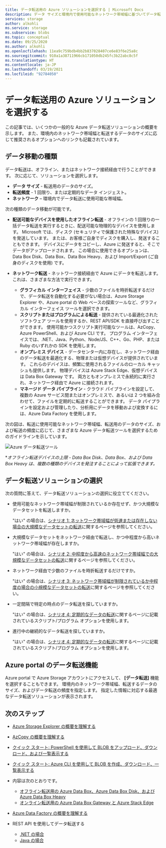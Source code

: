 ```yaml
---
title: データ転送用の Azure ソリューションを選択する | Microsoft Docs
description: データ サイズと環境内で使用可能なネットワーク帯域幅に基づいてデータ転送用の Azure ソリューションを選択する方法について学習します。
services: storage
author: alkohli
ms.service: storage
ms.subservice: blobs
ms.topic: conceptual
ms.date: 09/25/2020
ms.author: alkohli
ms.openlocfilehash: 11ea9c759bdb4bb2b837028407ce6e83f6e25a8c
ms.sourcegitcommit: 910a1a38711966cb171050db245fc3b22abc8c5f
ms.translationtype: HT
ms.contentlocale: ja-JP
ms.lasthandoff: 03/19/2021
ms.locfileid: "92784050"
---
```

# <a name="choose-an-azure-solution-for-data-transfer"></a>データ転送用の Azure ソリューションを選択する

この記事では、いくつかの一般的な Azure データ転送ソリューションの概要を示します。 また、環境内のネットワーク帯域幅と転送するデータのサイズに応じて推奨されるオプションへのリンクも記載されています。

## <a name="types-of-data-movement"></a>データ移動の種類

データ転送は、オフライン、またはネットワーク接続経由で行うことができます。 次に応じて、ソリューションを選択します。

- **データ サイズ** - 転送用のデータのサイズ。
- **転送頻度** - 1 回限り、または定期的なデータ インジェスト。
- **ネットワーク** – 環境内でデータ転送に使用可能な帯域幅。

次の種類のデータ移動が可能です。

- **配送可能なデバイスを使用したオフライン転送** - オフラインの 1 回限りの一括データ転送を実行するときに、配送可能な物理的なデバイスを使用します。 Microsoft では、ディスク (セキュリティで保護された特殊なデバイス) を発送しています。 または、お客様ご自身でディスクを購入し、発送することもできます。 デバイスにデータをコピーし、Azure に発送すると、そこでデータがアップロードされます。  この場合に使用できるオプションは、Data Box Disk、Data Box、Data Box Heavy、および Import/Export (ご自身のディスクを使用) です。

- **ネットワーク転送** - ネットワーク接続経由で Azure にデータを転送します。 これは、さまざまな方法で実行できます。

    - **グラフィカル インターフェイス** - 少数のファイルを時折転送するだけで、データ転送を自動化する必要がない場合は、Azure Storage Explorer や、Azure portal の Web ベースの探索ツールなど、グラフィカル インターフェイス ツールを選択できます。
    - **スクリプトまたはプログラムによる転送** - 提供されている最適化されたソフトウェア ツールを使用するか、REST API/SDK を直接呼び出すことができます。 使用可能かつスクリプト実行可能なツールは、AzCopy、Azure PowerShell、および Azure CLI です。 プログラム インターフェイスでは、.NET、Java、Python、Node/JS、C++、Go、PHP、または Ruby のいずれかの SDK を使用します。
    - **オンプレミス デバイス** - データセンター内に存在し、ネットワーク経由のデータ転送を最適化する、物理または仮想デバイスが提供されています。 これらのデバイスは、頻繁に使用されるファイルのローカル キャッシュも提供します。 物理デバイスは Azure Stack Edge、仮想デバイスは Data Box Gateway です。 両方ともオンプレミスで永続的に実行され、ネットワーク経由で Azure に接続されます。
    - **マネージド データ パイプライン** - クラウド パイプラインを設定して、複数の Azure サービス間またはオンプレミスで、あるいは 2 つを組み合わせて、ファイルを定期的に転送することができます。 データ パイプラインを設定および管理したり、分析用にデータを移動および変換するには、Azure Data Factory を使用します。

次の図は、転送に使用可能なネットワーク帯域幅、転送用のデータのサイズ、および転送の頻度に応じて、さまざまな Azure データ転送ツールを選択するためのガイドラインを示しています。

![Azure データ転送ツール](media/storage-choose-data-transfer-solution/azure-data-transfer-options-3.png)

**オフライン転送デバイスの上限 - Data Box Disk、Data Box、および Data Box Heavy は、複数の種類のデバイスを発注することによって拡張できます。*

## <a name="selecting-a-data-transfer-solution"></a>データ転送ソリューションの選択

次の質問に答えて、データ転送ソリューションの選択に役立ててください。

- 使用可能なネットワーク帯域幅が制限されているか存在せず、かつ大規模なデータセットを転送しますか。
  
    "はい" の場合は、[シナリオ 1: ネットワーク帯域幅が低速または存在しない場合の大規模なデータセットの転送](storage-solution-large-dataset-low-network.md)に関するページを参照してください。
- 大規模なデータセットをネットワーク経由で転送し、かつ中程度から高いネットワーク帯域幅が存在しますか。

    "はい" の場合は、[シナリオ 2: 中程度から高速のネットワーク帯域幅での大規模なデータセットの転送](storage-solution-large-dataset-moderate-high-network.md)に関するページを参照してください。
- ネットワーク経由で少数のファイルを時折転送するだけですか。

    "はい" の場合は、[シナリオ 3: ネットワーク帯域幅が制限されているか中程度の場合の小規模なデータセットの転送](storage-solution-small-dataset-low-moderate-network.md)に関するページを参照してください。
- 一定間隔で特定の時点のデータ転送を探していますか。

    "はい" の場合は、[シナリオ 4: 定期的なデータの転送](storage-solution-periodic-data-transfer.md)に関するページに記載されているスクリプト/プログラム オプションを使用します。
- 進行中の継続的なデータ転送を探していますか。

    "はい" の場合は、[シナリオ 4: 定期的なデータの転送](storage-solution-periodic-data-transfer.md)に関するページに記載されているスクリプト/プログラム オプションを使用します。

## <a name="data-transfer-feature-in-azure-portal"></a>Azure portal のデータ転送機能

Azure portal で Azure Storage アカウントにアクセスして、 **[データ転送]** 機能を選択することもできます。 環境内のネットワーク帯域幅、転送するデータのサイズ、およびデータ転送の頻度を指定します。 指定した情報に対応する最適なデータ転送ソリューションが表示されます。 

## <a name="next-steps"></a>次のステップ

- [Azure Storage Explorer の概要を理解する](https://azure.microsoft.com/resources/videos/introduction-to-microsoft-azure-storage-explorer/)
- [AzCopy の概要を理解する](./storage-use-azcopy-v10.md)
- [クイック スタート: PowerShell を使用して BLOB をアップロード、ダウンロード、および一覧表示する](../blobs/storage-quickstart-blobs-powershell.md)
- [クイック スタート: Azure CLI を使用して BLOB を作成、ダウンロード、一覧表示する](../blobs/storage-quickstart-blobs-cli.md)
- 内容は次のとおりです。

    - [オフライン転送用の Azure Data Box、Azure Data Box Disk、および Azure Data Box Heavy](../../databox/index.yml)
    - [オンライン転送用の Azure Data Box Gateway と Azure Stack Edge](../../databox-online/index.yml)
- [Azure Data Factory の概要を理解する](../../data-factory/copy-activity-overview.md)
- REST API を使用してデータ転送する

    - [.NET の場合](/dotnet/api/overview/azure/storage)
    - [Java の場合](/java/api/overview/azure/storage)
